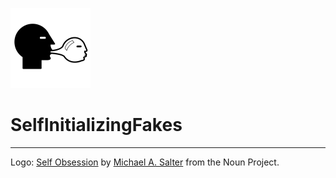 ![SelfInitializing Fakes logo][logo]

# SelfInitializingFakes

----
Logo: [Self Obsession](https://thenounproject.com/search/?q=self+objsession&i=54849])
by [Michael A. Salter](https://thenounproject.com/michael.salter.73/) from the Noun Project.

[logo]: assets/selfinitializingfakes_128x128.png
